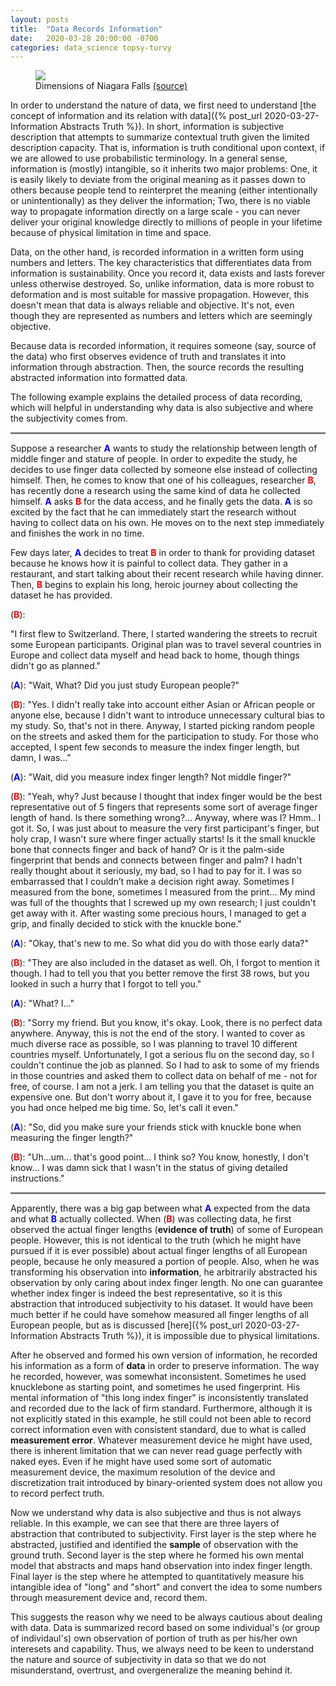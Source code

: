 ```yaml
---
layout: posts
title:  "Data Records Information"
date:   2020-03-28 20:00:00 -0700
categories: data_science topsy-turvy
---
```


<figure>
  <img src="https://d3ds21tjpn8xnd.cloudfront.net/beta/wp-content/uploads/2019/04/Niagara-Falls-Height1.jpg">
  <figcaption>Dimensions of Niagara Falls
<a href="https://nyfalls.com/niagara-falls/faq-2/">(source)</a></figcaption>
</figure>

In order to understand the nature of data, we first need to understand [the concept of information and its relation with data]({% post_url 2020-03-27-Information Abstracts Truth %}). In short, information is subjective description that attempts to summarize contextual truth given the limited description capacity. That is, information is truth conditional upon context, if we are allowed to use probabilistic terminology. In a general sense, information is (mostly) intangible, so it inherits two major problems: One, it is easily likely to deviate from the original meaning as it passes down to others because people tend to reinterpret the meaning (either intentionally or unintentionally) as they deliver the information; Two, there is no viable way to propagate information directly on a large scale - you can never deliver your original knowledge directly to millions of people in your lifetime because of physical limitation in time and space.

Data, on the other hand, is recorded information in a written form using numbers and letters. The key characteristics that differentiates data from information is sustainability. Once you record it, data exists and lasts forever unless otherwise destroyed. So, unlike information, data is more robust to deformation and is most suitable for massive propagation. However, this doesn't mean that data is always reliable and objective. It's not, even though they are represented as numbers and letters which are seemingly objective.

Because data is recorded information, it requires someone (say, source of the data) who first observes evidence of truth and translates it into information through abstraction. Then, the source records the resulting abstracted information into formatted data.
<!---That means, data goes through additional step of abstraction.--->
The following example explains the detailed process of data recording, which will helpful in understanding why data is also subjective and where the subjectivity comes from.

<hr style="height:3px;border:none;color:#808080;background-color:#808080;" />

Suppose a researcher <font color="blue"><b>A</b></font> wants to study the relationship between length of middle finger and stature of people. In order to expedite the study, he decides to use finger data collected by someone else instead of collecting himself. Then, he comes to know that one of his colleagues, researcher <font color="red"><b>B</b></font>, has recently done a research using the same kind of data he collected himself. <font color="blue"><b>A</b></font> asks <font color="red"><b>B</b></font> for the data access, and he finally gets the data. <font color="blue"><b>A</b></font> is so excited by the fact that he can immediately start the research without having to collect data on his own. He moves on to the next step immediately and finishes the work in no time.

Few days later, <font color="blue"><b>A</b></font> decides to treat <font color="red"><b>B</b></font> in order to thank for providing dataset because he knows how it is painful to collect data. They gather in a restaurant, and start talking about their recent research while having dinner. Then, <font color="red"><b>B</b></font> begins to explain his long, heroic journey about collecting the dataset he has provided.

(<font color="red"><b>B</b></font>): 
<!---I first started to collect data myself. I first decided to fly--->
"I first flew to Switzerland. There, I started wandering the streets to recruit some European participants. Original plan was to travel several countries in Europe and collect data myself and head back to home, though things didn't go as planned."
  
(<font color="blue"><b>A</b></font>): "Wait, What? Did you just study European people?"

(<font color="red"><b>B</b></font>): "Yes. I didn't really take into account either Asian or African people or anyone else, because I didn't want to introduce unnecessary cultural bias to my study. So, that's not in there. Anyway, I started picking random people on the streets and asked them for the participation to study. For those who accepted, I spent few seconds to measure the index finger length, but damn, I was..."

(<font color="blue"><b>A</b></font>): "Wait, did you measure index finger length? Not middle finger?"

(<font color="red"><b>B</b></font>): "Yeah, why? Just because I thought that index finger would be the best representative out of 5 fingers that represents some sort of average finger length of hand. Is there something wrong?... Anyway, where was I? Hmm.. I got it. So, I was just about to measure the very first participant's finger, but holy crap, I wasn't sure where finger actually starts! Is it the small knuckle bone that connects finger and back of hand? Or is it the palm-side fingerprint that bends and connects between finger and palm? I hadn't really thought about it seriously, my bad, so I had to pay for it. I was so embarrassed that I couldn’t make a decision right away. Sometimes I measured from the bone, sometimes I measured from the print... My mind was full of the thoughts that I screwed up my own research; I just couldn't get away with it. After wasting some precious hours, I managed to get a grip, and finally decided to stick with the knuckle bone."

(<font color="blue"><b>A</b></font>): "Okay, that's new to me. So what did you do with those early data?"

(<font color="red"><b>B</b></font>): "They are also included in the dataset as well. Oh, I forgot to mention it though. I had to tell you that you better remove the first 38 rows, but you looked in such a hurry that I forgot to tell you."

(<font color="blue"><b>A</b></font>): "What? I..."

(<font color="red"><b>B</b></font>): "Sorry my friend. But you know, it's okay. Look, there is no perfect data anywhere. Anyway, this is not the end of the story. I wanted to cover as much diverse race as possible, so I was planning to travel 10 different countries myself. Unfortunately, I got a serious flu on the second day, so I couldn't continue the job as planned. So I had to ask to some of my friends in those countries and asked them to collect data on behalf of me - not for free, of course. I am not a jerk. I am telling you that the dataset is quite an expensive one. But don't worry about it, I gave it to you for free, because you had once helped me big time. So, let's call it even."

(<font color="blue"><b>A</b></font>): "So, did you make sure your friends stick with knuckle bone when measuring the finger length?"

(<font color="red"><b>B</b></font>): "Uh...um... that's good point... I think so? You know, honestly, I don't know... I was damn sick that I wasn't in the status of giving detailed instructions."

<hr style="height:3px;border:none;color:#808080;background-color:#808080;" />

Apparently, there was a big gap between what <font color="blue"><b>A</b></font> expected from the data and what <font color="blue"><b>B</b></font> actually collected. When (<font color="red"><b>B</b></font>) was collecting data, he first observed the actual finger lengths (<b>evidence of truth</b>) of some of European people. However, this is not identical to the truth (which he might have pursued if it is ever possible) about actual finger lengths of all European people, because he only measured a portion of people. Also, when he was transforming his observation into <b>information</b>, he arbitrarily abstracted his observation by only caring about index finger length. No one can guarantee whether index finger is indeed the best representative, so it is this abstraction that introduced subjectivity to his dataset. It would have been much better if he could have somehow measured all finger lengths of all European people, but as is discussed [here]({% post_url 2020-03-27-Information Abstracts Truth %}), it is impossible due to physical limitations.

After he observed and formed his own version of information, he recorded his information as a form of <b>data</b> in order to preserve information. The way he recorded, however, was somewhat inconsistent. Sometimes he used knucklebone as starting point, and sometimes he used fingerprint. His mental information of "this long index finger" is inconsistently translated and recorded due to the lack of firm standard. Furthermore, although it is not explicitly stated in this example, he still could not been able to record correct information even with consistent standard, due to what is called <b>measurement error</b>. Whatever measurement device he might have used, there is inherent limitation that we can never read guage perfectly with naked eyes. Even if he might have used some sort of automatic measurement device, the maximum resolution of the device and discretization trait introduced by binary-oriented system does not allow you to record perfect truth.

Now we understand why data is also subjective and thus is not always reliable. In this example, we can see that there are three layers of abstraction that contributed to subjectivity. First layer is the step where he abstracted, justified and identified the <b>sample</b> of observation with the ground truth. 
Second layer is the step where he formed his own mental model that abstracts and maps hand observation into index finger length. Final layer is the step where he attempted to quantitatively measure his intangible idea of "long" and "short" and convert the idea to some numbers through measurement device and, record them.

This suggests the reason why we need to be always cautious about dealing with data. Data is summarized record based on some individual's (or group of individaul's) own observation of portion of truth as per his/her own interesets and capability. Thus, we always need to be keen to understand the nature and source of subjectivity in data so that we do not misunderstand, overtrust, and overgeneralize the meaning behind it.